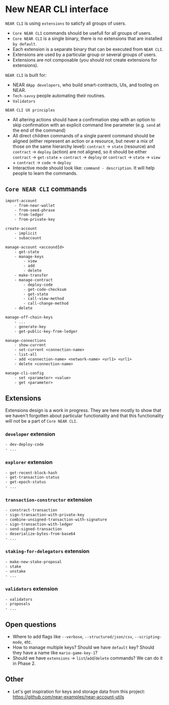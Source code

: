 # New NEAR CLI interface

`NEAR CLI` is using `extensions` to saticfy all groups of users.
- `Core NEAR CLI` commands should be usefull for all groups of users.
- `Core NEAR CLI` is a single binary, there is no extensions that are installed `by default`.
- Each extension is a separate binary that can be executed from `NEAR CLI`.
- Extensions are used by a particular group or several groups of users.
- Extensions are not composable (you should not create extensions for extensions).

`NEAR CLI` is built for:
- NEAR `dApp developers`, who build smart-contracts, UIs, and tooling on NEAR.
- `Tech-savvy` people automating their routines.
- `Validators`

`NEAR CLI UX principles`
- All altering actions should have a confirmation step with an option to skip confirmation with an explicit command line parameter (e.g. `send` at the end of the command)
- All direct children commands of a single parent command should be aligned (either represent an action or a resource, but never a mix of those on the same hierarchy level): `contract` -> `state` (resource) and `contract` -> `deploy` (action) are not aligned, so it should be either `contract` -> `get-state` + `contract` -> `deploy` or `contract` -> `state` -> `view` + `contract` -> `code` -> `deploy`
- Interactive mode should look like: `command - description`. It will help people to learn the commands.


## `Core NEAR CLI` commands
```txt
import-account
    - from-near-wallet
    - from-seed-phrase
    - from-ledger
    - from-private-key

create-account
    - implicit
    - subaccount

manage-account <accoundId>
    - get-state
    - manage-keys
        - view
        - add
        - delete
    - make-transfer
    - manage-contract
        - deploy-code
        - get-code-checksum
        - get-state
        - call-view-method
        - call-change-method
    - delete

manage-off-chain-keys
    - ...
    - generate-key
    - get-public-key-from-ledger

manage-connections
    - show-current
    - set-current <connection-name>
    - list-all
    - add <connection-name> <network-name> <url1> <url1>
    - delete <connection-name>

manage-cli-config
    - set <parameter> <value>
    - get <parameter>
```


## Extensions
Extensions design is a work in progress. They are here mostly to show that we haven't forgotten about particular functionality and that this functionality will not be a part of `Core NEAR CLI`.

### `developer` extension
```txt
- dev-deploy-code
- ...
```

### `explorer` extension
```txt
- get-recent-block-hash
- get-transaction-status
- get-epoch-status
- ...
```

### `transaction-constructor` extension
```txt
- constract-transaction
- sign-transaction-with-private-key
- combine-unsigned-transaction-with-signature
- sign-transaction-with-ledger
- send-signed-transaction
- deserialize-bytes-from-base64
- ...
```

### `staking-for-delegators` extension
```txt
- make-new-stake-proposal
- stake
- unstake
- ...
```

### `validators` extension
```txt
- validators
- proposals
- ...
```

## Open questions
- Where to add flags like `--verbose`, `--structured/json/csv`, `--scripting-mode`, etc.
- How to manage multiple keys? Should we have `default` key? Should they have a name like `mario-game-key-1`?
- Should we have `extensions` -> `list`/`add`/`delete` commands? We can do it in Phase 2.

## Other
- Let's get inspiration for keys and storage data from this project: https://github.com/near-examples/near-account-utils